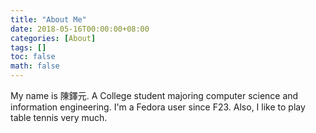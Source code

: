 ```yaml
---
title: "About Me"
date: 2018-05-16T00:00:00+08:00
categories: [About]
tags: []
toc: false
math: false
---
```


My name is 陳鐸元. A College student majoring computer science and information engineering. I'm a Fedora user since F23. Also, I like to play table tennis very much.
